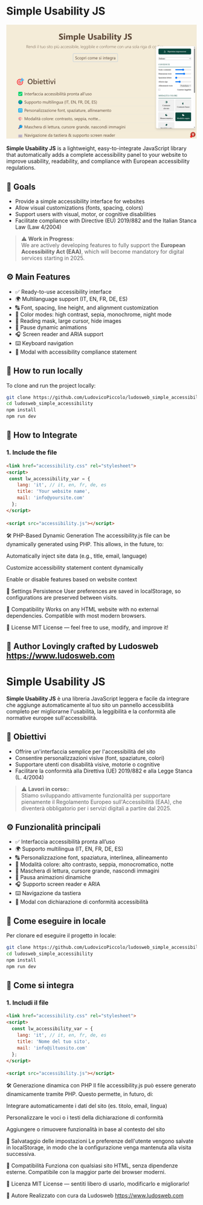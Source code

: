 # Simple Usability JS

![Anteprima del pannello accessibilità](screenshot.png)


**Simple Usability JS** is a lightweight, easy-to-integrate JavaScript library that automatically adds a complete accessibility panel to your website to improve usability, readability, and compliance with European accessibility regulations.

## 🎯 Goals

- Provide a simple accessibility interface for websites  
- Allow visual customizations (fonts, spacing, colors)  
- Support users with visual, motor, or cognitive disabilities  
- Facilitate compliance with Directive (EU) 2019/882 and the Italian Stanca Law (Law 4/2004)

> ⚠️ **Work in Progress**:  
We are actively developing features to fully support the **European Accessibility Act (EAA)**, which will become mandatory for digital services starting in 2025.


## ⚙️ Main Features

- ✅ Ready-to-use accessibility interface  
- 🌍 Multilanguage support (IT, EN, FR, DE, ES)  
- 🔠 Font, spacing, line height, and alignment customization  
- 🎨 Color modes: high contrast, sepia, monochrome, night mode  
- 🔎 Reading mask, large cursor, hide images  
- 🔄 Pause dynamic animations  
- 🎧 Screen reader and ARIA support  
- ⌨️ Keyboard navigation  
- 📄 Modal with accessibility compliance statement  


## 🧪 How to run locally

To clone and run the project locally:

```bash
git clone https://github.com/LudovicoPiccolo/ludosweb_simple_accessibility
cd ludosweb_simple_accessibility
npm install
npm run dev
```

## 🚀 How to Integrate

### 1. Include the file

```html
<link href="accessibility.css" rel="stylesheet">
<script>
 const lw_accessibility_var = {
    lang: 'it', // it, en, fr, de, es
    title: 'Your website name',
    mail: 'info@yoursite.com'
  };
</script>

<script src="accessibility.js"></script>
```


🛠️ PHP-Based Dynamic Generation
The accessibility.js file can be dynamically generated using PHP. This allows, in the future, to:

Automatically inject site data (e.g., title, email, language)

Customize accessibility statement content dynamically

Enable or disable features based on website context

💾 Settings Persistence
User preferences are saved in localStorage, so configurations are preserved between visits.

🧩 Compatibility
Works on any HTML website with no external dependencies. Compatible with most modern browsers.

📜 License
MIT License — feel free to use, modify, and improve it!

🙌 Author
Lovingly crafted by Ludosweb
https://www.ludosweb.com
----------------------------------------------

# Simple Usability JS

**Simple Usability JS** è una libreria JavaScript leggera e facile da integrare che aggiunge automaticamente al tuo sito un pannello accessibilità completo per migliorarne l'usabilità, la leggibilità e la conformità alle normative europee sull'accessibilità.

## 🎯 Obiettivi

- Offrire un'interfaccia semplice per l'accessibilità del sito
- Consentire personalizzazioni visive (font, spaziature, colori)
- Supportare utenti con disabilità visive, motorie o cognitive
- Facilitare la conformità alla Direttiva (UE) 2019/882 e alla Legge Stanca (L. 4/2004)

> ⚠️ **Lavori in corso:**:  
Stiamo sviluppando attivamente funzionalità per supportare pienamente il Regolamento Europeo sull'Accessibilità (EAA), che diventerà obbligatorio per i servizi digitali a partire dal 2025.



## ⚙️ Funzionalità principali

- ✅ Interfaccia accessibilità pronta all’uso
- 🌍 Supporto multilingua (IT, EN, FR, DE, ES)
- 🔠 Personalizzazione font, spaziatura, interlinea, allineamento
- 🎨 Modalità colore: alto contrasto, seppia, monocromatico, notte
- 🔎 Maschera di lettura, cursore grande, nascondi immagini
- 🔄 Pausa animazioni dinamiche
- 🎧 Supporto screen reader e ARIA
- ⌨️ Navigazione da tastiera
- 📄 Modal con dichiarazione di conformità accessibilità

## 🧪 Come eseguire in locale

Per clonare ed eseguire il progetto in locale:

```bash
git clone https://github.com/LudovicoPiccolo/ludosweb_simple_accessibility
cd ludosweb_simple_accessibility
npm install
npm run dev
```


## 🚀 Come si integra

### 1. Includi il file

```html
<link href="accessibility.css" rel="stylesheet">
<script>
  const lw_accessibility_var = {
    lang: 'it', // it, en, fr, de, es
    title: 'Nome del tuo sito',
    mail: 'info@iltuosito.com'
  };
</script>

<script src="accessibility.js"></script>
```


🛠️ Generazione dinamica con PHP
Il file accessibility.js può essere generato dinamicamente tramite PHP. Questo permette, in futuro, di:

Integrare automaticamente i dati del sito (es. titolo, email, lingua)

Personalizzare le voci o i testi della dichiarazione di conformità

Aggiungere o rimuovere funzionalità in base al contesto del sito


💾 Salvataggio delle impostazioni
Le preferenze dell'utente vengono salvate in localStorage, in modo che la configurazione venga mantenuta alla visita successiva.

🧩 Compatibilità
Funziona con qualsiasi sito HTML, senza dipendenze esterne. Compatibile con la maggior parte dei browser moderni.

📜 Licenza
MIT License — sentiti libero di usarlo, modificarlo e migliorarlo!

🙌 Autore
Realizzato con cura da Ludosweb
https://www.ludosweb.com


